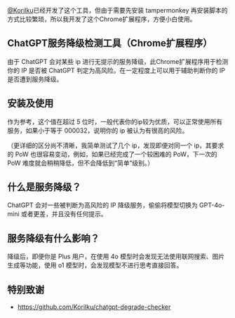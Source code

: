 
[@KoriIku](https://github.com/KoriIku/chatgpt-degrade-checker)已经开发了这个工具，但由于需要先安装 tampermonkey 再安装脚本的方式比较繁琐，所以我开发了这个Chrome扩展程序，方便小白使用。

## ChatGPT服务降级检测工具（Chrome扩展程序）
由于 ChatGPT 会对某些 ip 进行无提示的服务降级，此Chrome扩展程序用于检测你的 IP 是否被 ChatGPT 判定为高风险。在一定程度上可以用于辅助判断你的 IP 是否遭到服务降级。

## 安装及使用

作为参考，这个值在超过 5 位时，一般代表你的ip较为优质，可以正常使用所有服务，如果小于等于 000032，说明你的 ip 被认为有很高的风险。

（更详细的区分尚不清晰，我简单测试了几个 ip，发现即便对同一个 ip，其要求的 PoW 也很容易变动，例如，如果已经完成了一个较困难的 PoW，下一次的 PoW 难度就会稍稍降低，但不会降低到“简单”级别。）


## 什么是服务降级？
ChatGPT 会对一些被判断为高风险的 IP 降级服务，偷偷将模型切换为 GPT-4o-mini 或者更差，并且没有任何提示。

## 服务降级有什么影响？
降级后，即便你是 Plus 用户，在使用 4o 模型时会发现无法使用联网搜索、图片生成等功能，使用 o1 模型时，会发现模型不进行思考直接回答。



## 特别致谢
- https://github.com/KoriIku/chatgpt-degrade-checker